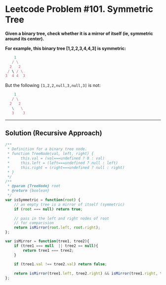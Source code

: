 # Leetcode Problem #101. Symmetric Tree

**Given a binary tree, check whether it is a mirror of itself (ie, symmetric around its center).**

**For example, this binary tree [1,2,2,3,4,4,3] is symmetric:**

```javascript
    1
   / \
  2   2
 / \ / \
3  4 4  3
```

But the following `[1,2,2,null,3,null,3]` is not:

```javascript
    1
   / \
  2   2
   \   \
   3    3
```

---

## Solution (Recursive Approach)

```javascript
/**
 * Definition for a binary tree node.
 * function TreeNode(val, left, right) {
 *     this.val = (val===undefined ? 0 : val)
 *     this.left = (left===undefined ? null : left)
 *     this.right = (right===undefined ? null : right)
 * }
 */
/**
 * @param {TreeNode} root
 * @return {boolean}
 */
var isSymmetric = function(root) {
    // an empty tree is a mirror of itself (symmetric)
    if (root === null) return true;
    
    // pass in the left and right nodes of root
    // for comparision
    return isMirror(root.left, root.right);
};

var isMirror = function(tree1, tree2){
    if (tree1 === null  || tree2 == null){
        return tree1 === tree2;
    }
    
    if (tree1.val !== tree2.val) return false;
    
    return isMirror(tree1.left, tree2.right) && isMirror(tree1.right, tree2.left);
};
```
